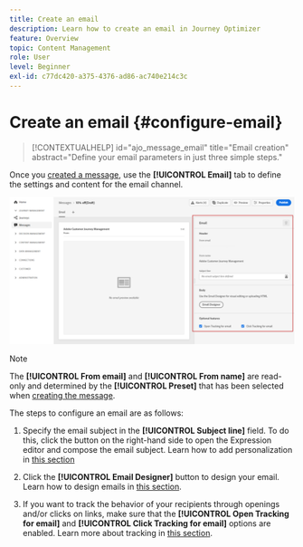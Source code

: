 ```yaml
---
title: Create an email
description: Learn how to create an email in Journey Optimizer
feature: Overview
topic: Content Management
role: User
level: Beginner
exl-id: c77dc420-a375-4376-ad86-ac740e214c3c
---
```

# Create an email {#configure-email}

>[!CONTEXTUALHELP]
>id="ajo_message_email"
>title="Email creation"
>abstract="Define your email parameters in just three simple steps."

Once you [created a message](create-message.md), use the **[!UICONTROL Email]** tab to define the settings and content for the email channel.

![](assets/emails-configuration.png)

>[!NOTE]
>
>The **[!UICONTROL From email]** and **[!UICONTROL From name]** are read-only and determined by the **[!UICONTROL Preset]** that has been selected when [creating the message](create-message.md).

The steps to configure an email are as follows:

1. Specify the email subject in the **[!UICONTROL Subject line]** field. To do this, click the button on the right-hand side to open the Expression editor and compose the email subject. Learn how to add personalization in [this section](../personalization/personalize.md)

1. Click the **[!UICONTROL Email Designer]** button to design your email. Learn how to design emails in [this section](design-emails.md).

1. If you want to track the behavior of your recipients through openings and/or clicks on links, make sure that the **[!UICONTROL Open Tracking for email]** and **[!UICONTROL Click Tracking for email]** options are enabled. Learn more about tracking in [this section](message-tracking.md).

